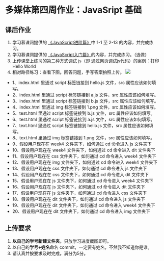 # 多媒体第四周作业：JavaSript 基础

## 课后作业

1. 学习慕课网提供的 [《JavaScript进阶篇》](http://www.imooc.com/learn/36)中 1-1 至 2-13 的内容，并完成练习。
2. 学习慕课网提供的 [《JavaScript入门篇》](http://www.imooc.com/learn/10)的内容，并完成练习。（选做）
3. 上传课堂上练习的第二种方式调试 js（即 通过网页调试js代码）的案例：打印 Hello World
4. 相对路径练习：查看下图，回答问题，手写答案拍照上传。
![](http://airing.ursb.me/image/2016092701.jpg)

* 1、index.html 里通过 script 标签链接到 hello.js 文件，src 属性应该如何填写。
* 2、index.html 里通过 script 标签链接到 a.js 文件，src 属性应该如何填写。
* 3、index.html 里通过 script 标签链接到 b.js 文件，src 属性应该如何填写。
* 4、index.html 里通过 img 标签链接到 1.png 文件，src 属性应该如何填写。
* 5、test.html 里通过 script 标签链接到 b.js 文件，src 属性应该如何填写。
* 6、test.html 里通过 script 标签链接到 a.js 文件，src 属性应该如何填写。
* 7、text.html 里通过 script 标签链接到 hello.js 文件，src 属性应该如何填写。
* 8、text.html 里通过 img 标签链接到 1.png 文件，src 属性应该如何填写。
* 9、假设用户现在在 week4 文件夹下，如何通过 cd 命令进入 js 文件夹下
* 10、假设用户现在在 week4 文件夹下，如何通过 cd 命令进入 dit 文件夹下
* 11、假设用户现在在 css 文件夹下，如何通过 cd 命令进入 week4 文件夹下
* 12、假设用户现在在 img 文件夹下，如何通过 cd 命令进入 week4 文件夹下
* 13、假设用户现在在 css 文件夹下，如何通过 cd 命令进入 js 文件夹下
* 14、假设用户现在在 css 文件夹下，如何通过 cd 命令进入 dit 文件夹下
* 15、假设用户现在在 js 文件夹下，如何通过 cd 命令进入 week4 文件夹下
* 16、假设用户现在在 js 文件夹下，如何通过 cd 命令进入 dit 文件夹下
* 17、假设用户现在在 js 文件夹下，如何通过 cd 命令进入 css 文件夹下
* 18、假设用户现在在 dit 文件夹下，如何通过 cd 命令进入 js 文件夹下
* 19、假设用户现在在 dit 文件夹下，如何通过 cd 命令进入 week4 文件夹下
* 20、假设用户现在在 dit 文件夹下，如何通过 cd 命令进入 img 文件夹下


## 上传要求

1. **以自己的学号新建文件夹**，只放学习进度截图即可。
2. 以自己的**学号+姓名**命名 commit，一定要有姓名，不然我不知道你是谁。
3. 请认真并按要求及时完成，满分为5分。
